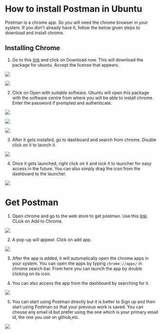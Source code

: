 # How to install Postman in Ubuntu

Postman is a chrome app. So you will need the chrome browser in your system. If you don't already have it, follow the below given steps to download and install chrome.

## Installing Chrome
1. Go to this [link](https://www.google.com/chrome/) and click on Download now. This will download the package for ubuntu. Accept the license that appears.

![](/img/chrome5.png)


![](/img/chrome6.png)


2. Click on Open with suitable software. Ubuntu will open this package with the software centre from where you will be able to install chrome. Enter the password if prompted and authenticate.

![](/img/chrome7.png)


![](/img/chrome1.png)


![](/img/chrome2.png)


3. After it gets installed, go to dashboard and search from chrome. Double click on it to launch it.

![](/img/chrome3.png)


4. Once it gets launched, right click on it and lock it to launcher for easy access in the future. You can also simply drag the icon from the dashboard to the launcher.

![](/img/chrome4.png)


# Get Postman
1. Open chrome and go to the web store to get postman. Use this [link](https://chrome.google.com/webstore/detail/postman/fhbjgbiflinjbdggehcddcbncdddomop?hl=en). CLick on Add to Chrome.

![](/img/postman1.png)


2. A pop-up will appear. Click on add app.

![](/img/postman3.png)


3. After the app is added, it will automatically open the chrome apps in your system. You can open the apps by typing `chrome://apps/` in chrome search bar. From here you can launch the app by double clicking on its icon.


4. You can also access the app from the dashboard by searching for it.

![](/img/postman_dashboard.png)


5. You can start using Postman directly but it is better to Sign up and then start using Postman so that your previous work is saved. You can choose any email id but prefer using the one which is your primary email id, the one you use on github,etc.

![](/img/postman6.png)